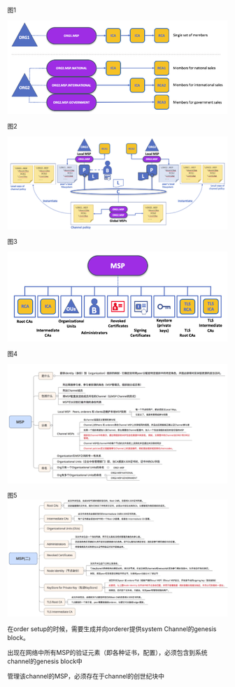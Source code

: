 # 
图1

![](media/MSPOrgRelation.png)



图2

![](media/localAndchannelMSPS.png)


图3

![](media/MSPElemment.png)


图4

![](media/MSPxmind.png)



图5
![](media/MSPxmind2.png)

在order setup的时候，需要生成并向orderer提供system Channel的genesis block。

出现在网络中所有MSP的验证元素（即各种证书，配置），必须包含到系统channel的genesis block中

管理该channel的MSP，必须存在于channel的创世纪块中

